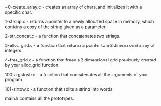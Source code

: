 ~0-create_array.c - creates an array of chars, and initializes it with a specific char.

1-strdup.c - returns a pointer to a newly allocated space in memory, which contains a copy of the string given as a parameter.

2-str_concat.c - a function that concatenates two strings.

3-alloc_grid.c - a function that returns a pointer to a 2 dimensional array of integers.

4-free_grid.c - a function that frees a 2 dimensional grid previously created by your alloc_grid function.

100-argstostr.c - a function that concatenates all the arguments of your program

101-strtow.c - a function that splits a string into words.

main.h contains all the prototypes.
